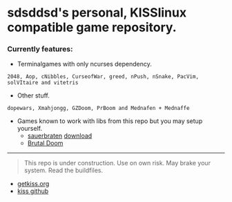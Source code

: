 # sdsddsd's personal, KISSlinux compatible game repository.

### Currently features:


- Terminalgames with only ncurses dependency.
```
2048, Aop, cNibbles, CurseofWar, greed, nPush, nSnake, PacVim, solVItaire and vitetris
```


- Other stuff.
```
dopewars, Xmahjongg, GZDoom, PrBoom and Mednafen + Mednaffe
```

- Games known to work with libs from this repo but you may setup yourself.
   - [sauerbraten](http://cubeengine.com/wiki/Building_and_Compiling#Linux) [download](http://sourceforge.net/projects/sauerbraten/files/sauerbraten/2013_01_04/sauerbraten_2013_04_04_collect_edition_linux.tar.bz2/download)
   - [Brutal Doom](https://www.moddb.com/mods/brutal-doom)
---

> This repo is under construction. Use on own risk. May brake your system. Read the buildfiles.


* [getkiss.org](https://getkiss.org/)
* [kiss github](https://github.com/kisslinux)
